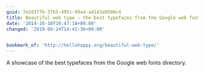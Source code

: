 ```yaml
---
guid: 7e2d377b-37b5-495c-99ad-ad143a8500c4
title: Beautiful web type — the best typefaces from the Google web fonts directory
date: '2014-10-10T10:47:18+00:00'
changed: '2019-09-24T14:42:36+00:00'


bookmark_of: 'http://hellohappy.org/beautiful-web-type/'
---
```



A showcase of the best typefaces from the Google web fonts directory.
